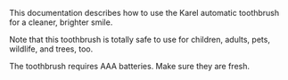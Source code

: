 This documentation describes how to use the Karel automatic toothbrush for a cleaner, brighter smile.

Note that this toothbrush is totally safe to use for children, adults, pets, wildlife, and trees, too.

The toothbrush requires AAA batteries. Make sure they are fresh.